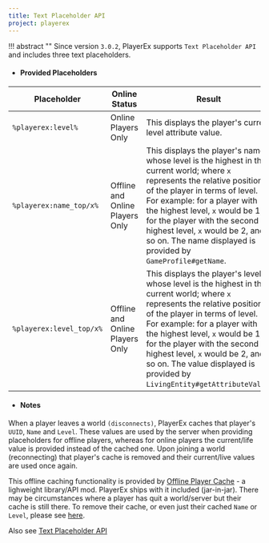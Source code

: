 ```yaml
---
title: Text Placeholder API
project: playerex
---
```


!!! abstract ""
    Since version `3.0.2`, PlayerEx supports `Text Placeholder API` and includes three text placeholders.

- #### Provided Placeholders

| Placeholder | Online Status | Result |
| ---------- | ------------ | ----- |
| `%playerex:level%` | Online Players Only | This displays the player's current level attribute value. |
| `%playerex:name_top/x%` | Offline and Online Players Only | This displays the player's name whose level is the highest in the current world; where `x` represents the relative position of the player in terms of level. For example: for a player with the highest level, `x` would be 1; for the player with the second highest level, `x` would be 2, and so on. The name displayed is provided by `GameProfile#getName`. |
| `%playerex:level_top/x%` | Offline and Online Players Only | This displays the player's level whose level is the highest in the current world; where `x` represents the relative position of the player in terms of level. For example: for a player with the highest level, `x` would be 1; for the player with the second highest level, `x` would be 2, and so on. The value displayed is provided by `LivingEntity#getAttributeValue`. |

- #### Notes

When a player leaves a world `(disconnects)`, PlayerEx caches that player's `UUID`, `Name` and `Level`. These values are used by the server when providing placeholders for offline players, whereas for online players the current/life value is provided instead of the cached one. Upon joining a world (reconnecting) that player's cache is removed and their current/live values are used once again.

This offline caching functionality is provided by [Offline Player Cache](../opc/home.md) - a lighweight library/API mod. PlayerEx ships with it included (jar-in-jar). There may be circumstances where a player has quit a world/server but their cache is still there. To remove their cache, or even just their cached `Name` or `Level`, please see [here](../opc/home.md/#commands).

Also see [Text Placeholder API](https://github.com/Patbox/TextPlaceholderAPI)